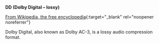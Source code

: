 <!-- markdownlint-disable MD041-->
**DD (Dolby Digital – lossy)**<br>

[From Wikipedia, the free encyclopedia](https://en.wikipedia.org/wiki/Dolby_Digital){:target="\_blank" rel="noopener noreferrer"}

Dolby Digital, also known as Dolby AC-3, is a lossy audio compression format.
<!-- markdownlint-enable MD041-->
